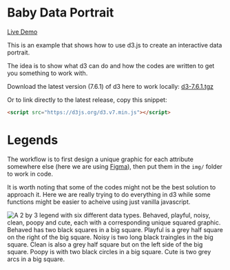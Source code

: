 # Baby Data Portrait

[Live Demo](https://munusshih.github.io/dv-majorstudio/lab06_portrait/)

This is an example that shows how to use d3.js to create an interactive data portrait.

The idea is to show what d3 can do and how the codes are written to get you something to work with.

Download the latest version (7.6.1) of d3 here to work locally:
[d3-7.6.1.tgz](https://registry.npmjs.org/d3/-/d3-7.6.1.tgz)

Or to link directly to the latest release, copy this snippet:
```HTML
<script src="https://d3js.org/d3.v7.min.js"></script>
```

# Legends
The workflow is to first design a unique graphic for each attribute somewhere else (here we are using [Figma](https://www.figma.com/file/EDBkwC9wW5c3Jy0DSkEp6E/Data-Portrait---Example?node-id=0%3A1)), then put them in the `img/` folder to work in code.

It is worth noting that some of the codes might not be the best solution to approach it. Here we are really trying to do everything in d3 while some functions might be easier to acheive using just vanilla javascript.

![A 2 by 3 legend with six different data types. Behaved, playful, noisy, clean, poopy and cute, each with a corresponding unique squared graphic. Behaved has two black squares in a big square. Playful is a grey half square on the right of the big square. Noisy is two long black traingles in the big square. Clean is also a grey half square but on the left side of the big square. Poopy is with two black circles in a big square. Cute is two grey arcs in a big square.](img/legend.png)

